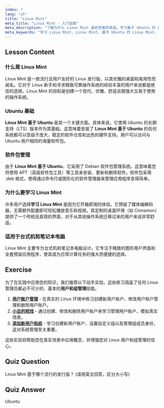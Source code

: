 ```yaml
---
index: 7
lang: "zh"
title: "Linux Mint"
meta_title: "Linux Mint - 入门指南"
meta_description: "了解为什么 Linux Mint 是初学者的首选。学习基于 Ubuntu 的 Linux Mint，探索其用户友好的界面、软件包管理和桌面功能。"
meta_keywords: "学习 Linux Mint, Linux Mint, 基于 Ubuntu 的 Linux Mint, Linux Mint 基于 Ubuntu, 基于 Ubuntu, 初学者 Linux, Linux 发行版，Debian 软件包管理器"
---
```


## Lesson Content

### 什么是 Linux Mint

Linux Mint 是一款流行且用户友好的 Linux 发行版，以其优雅的桌面和易用性而闻名。它对于 Linux 新手和寻求精致可靠操作系统的经验丰富的用户来说都是绝佳的选择。Linux Mint 的目标是创建一个现代、优雅、舒适且既强大又易于使用的操作系统。

### Ubuntu 基础

**Linux Mint 基于 Ubuntu** 是其一个关键方面。具体来说，它使用 Ubuntu 的长期支持（LTS）版本作为其基础。这意味着安装了 **Linux Mint 基于 Ubuntu** 的任何系统都可以受益于庞大、稳定的软件仓库和出色的硬件支持。用户可以访问与 Ubuntu 用户相同的海量软件包。

### 软件包管理

由于 **Linux Mint 基于 Ubuntu**，它采用了 Debian 软件包管理系统。这意味着您将使用 APT（高级软件包工具）等工具来安装、更新和删除软件。软件包采用 .deb 格式，使得通过命令行或图形化的软件管理器来管理应用程序变得简单。

### 为什么要学习 Linux Mint

许多用户选择**学习 Linux Mint** 是因为它开箱即用的体验。它预装了媒体编解码器，无需额外配置即可轻松播放音乐和视频。其定制的桌面环境（如 Cinnamon）提供了一个传统且直观的界面，对于从其他操作系统迁移过来的用户来说非常舒适。

### 适用于台式机和笔记本电脑

Linux Mint 主要专为台式机和笔记本电脑设计。它专注于精致的图形用户界面和全套预装应用程序，使其成为日常计算任务的强大而便捷的选择。

## Exercise

为了在实践中应用您的知识，我们推荐以下动手实验。这些练习涵盖了任何 Linux 管理员都必不可少的、基本的**用户和组管理**技能。

1. **[用户账户管理](https://labex.io/zh/labs/linux-user-account-management-49)** - 在真实的 Linux 环境中练习创建新用户账户、修改用户账户管理和删除用户账户。
2. **[小丑的把戏](https://labex.io/zh/labs/linux-the-joker-s-trick-270247)** - 通过创建、修改和删除用户账户来学习管理用户账户，模拟真实场景。
3. **[添加新用户和组](https://labex.io/zh/labs/linux-add-new-user-and-group-17987)** - 学习创建新用户账户、设置自定义组以及管理组成员身份，这对系统管理至关重要。

这些实验将帮助您在真实场景中应用概念，并增强您对 Linux 用户和组管理的信心。

## Quiz Question

Linux Mint 基于哪个流行的发行版？ (请用英文回答，区分大小写)

## Quiz Answer

Ubuntu
